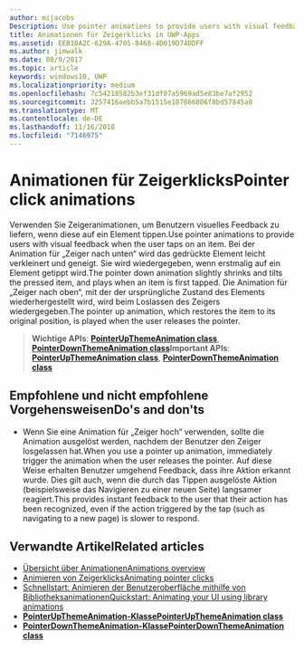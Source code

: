```yaml
---
author: mijacobs
Description: Use pointer animations to provide users with visual feedback when the user taps on an item.
title: Animationen für Zeigerklicks in UWP-Apps
ms.assetid: EEB10A2C-629A-4705-8468-4D019D74DDFF
ms.author: jimwalk
ms.date: 08/9/2017
ms.topic: article
keywords: windows10, UWP
ms.localizationpriority: medium
ms.openlocfilehash: 7c54218582b3ef31df07a5969ad5e83be7af2952
ms.sourcegitcommit: 3257416aebb5a7b1515e107866806f8bd57845a8
ms.translationtype: MT
ms.contentlocale: de-DE
ms.lasthandoff: 11/16/2018
ms.locfileid: "7146975"
---
```

# <a name="pointer-click-animations"></a><span data-ttu-id="fc229-103">Animationen für Zeigerklicks</span><span class="sxs-lookup"><span data-stu-id="fc229-103">Pointer click animations</span></span>



<span data-ttu-id="fc229-104">Verwenden Sie Zeigeranimationen, um Benutzern visuelles Feedback zu liefern, wenn diese auf ein Element tippen.</span><span class="sxs-lookup"><span data-stu-id="fc229-104">Use pointer animations to provide users with visual feedback when the user taps on an item.</span></span> <span data-ttu-id="fc229-105">Bei der Animation für „Zeiger nach unten“ wird das gedrückte Element leicht verkleinert und geneigt. Sie wird wiedergegeben, wenn erstmalig auf ein Element getippt wird.</span><span class="sxs-lookup"><span data-stu-id="fc229-105">The pointer down animation slightly shrinks and tilts the pressed item, and plays when an item is first tapped.</span></span> <span data-ttu-id="fc229-106">Die Animation für „Zeiger nach oben“, mit der der ursprüngliche Zustand des Elements wiederhergestellt wird, wird beim Loslassen des Zeigers wiedergegeben.</span><span class="sxs-lookup"><span data-stu-id="fc229-106">The pointer up animation, which restores the item to its original position, is played when the user releases the pointer.</span></span>


> <span data-ttu-id="fc229-107">**Wichtige APIs**: [**PointerUpThemeAnimation class**](https://msdn.microsoft.com/library/windows/apps/hh969168), [**PointerDownThemeAnimation class**](https://msdn.microsoft.com/library/windows/apps/hh969164)</span><span class="sxs-lookup"><span data-stu-id="fc229-107">**Important APIs**: [**PointerUpThemeAnimation class**](https://msdn.microsoft.com/library/windows/apps/hh969168), [**PointerDownThemeAnimation class**](https://msdn.microsoft.com/library/windows/apps/hh969164)</span></span>


## <a name="dos-and-donts"></a><span data-ttu-id="fc229-108">Empfohlene und nicht empfohlene Vorgehensweisen</span><span class="sxs-lookup"><span data-stu-id="fc229-108">Do's and don'ts</span></span>

-   <span data-ttu-id="fc229-109">Wenn Sie eine Animation für „Zeiger hoch“ verwenden, sollte die Animation ausgelöst werden, nachdem der Benutzer den Zeiger losgelassen hat.</span><span class="sxs-lookup"><span data-stu-id="fc229-109">When you use a pointer up animation, immediately trigger the animation when the user releases the pointer.</span></span> <span data-ttu-id="fc229-110">Auf diese Weise erhalten Benutzer umgehend Feedback, dass ihre Aktion erkannt wurde. Dies gilt auch, wenn die durch das Tippen ausgelöste Aktion (beispielsweise das Navigieren zu einer neuen Seite) langsamer reagiert.</span><span class="sxs-lookup"><span data-stu-id="fc229-110">This provides instant feedback to the user that their action has been recognized, even if the action triggered by the tap (such as navigating to a new page) is slower to respond.</span></span>

## <a name="related-articles"></a><span data-ttu-id="fc229-111">Verwandte Artikel</span><span class="sxs-lookup"><span data-stu-id="fc229-111">Related articles</span></span>

* [<span data-ttu-id="fc229-112">Übersicht über Animationen</span><span class="sxs-lookup"><span data-stu-id="fc229-112">Animations overview</span></span>](https://msdn.microsoft.com/library/windows/apps/mt187350)
* [<span data-ttu-id="fc229-113">Animieren von Zeigerklicks</span><span class="sxs-lookup"><span data-stu-id="fc229-113">Animating pointer clicks</span></span>](https://msdn.microsoft.com/library/windows/apps/xaml/jj649432)
* [<span data-ttu-id="fc229-114">Schnellstart: Animieren der Benutzeroberfläche mithilfe von Bibliotheksanimationen</span><span class="sxs-lookup"><span data-stu-id="fc229-114">Quickstart: Animating your UI using library animations</span></span>](https://msdn.microsoft.com/library/windows/apps/xaml/hh452703)
* [**<span data-ttu-id="fc229-115">PointerUpThemeAnimation-Klasse</span><span class="sxs-lookup"><span data-stu-id="fc229-115">PointerUpThemeAnimation class</span></span>**](https://msdn.microsoft.com/library/windows/apps/hh969168)
* [**<span data-ttu-id="fc229-116">PointerDownThemeAnimation-Klasse</span><span class="sxs-lookup"><span data-stu-id="fc229-116">PointerDownThemeAnimation class</span></span>**](https://msdn.microsoft.com/library/windows/apps/hh969164)

 

 




